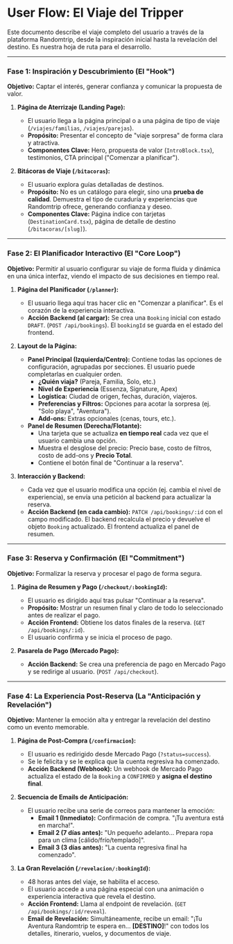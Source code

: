 # User Flow: El Viaje del Tripper

Este documento describe el viaje completo del usuario a través de la plataforma Randomtrip, desde la inspiración inicial hasta la revelación del destino. Es nuestra hoja de ruta para el desarrollo.

---

### Fase 1: Inspiración y Descubrimiento (El "Hook")

**Objetivo:** Captar el interés, generar confianza y comunicar la propuesta de valor.

1.  **Página de Aterrizaje (Landing Page):**
    *   El usuario llega a la página principal o a una página de tipo de viaje (`/viajes/familias`, `/viajes/parejas`).
    *   **Propósito:** Presentar el concepto de "viaje sorpresa" de forma clara y atractiva.
    *   **Componentes Clave:** Hero, propuesta de valor (`IntroBlock.tsx`), testimonios, CTA principal ("Comenzar a planificar").

2.  **Bitácoras de Viaje (`/bitacoras`):**
    *   El usuario explora guías detalladas de destinos.
    *   **Propósito:** No es un catálogo para elegir, sino una **prueba de calidad**. Demuestra el tipo de curaduría y experiencias que Randomtrip ofrece, generando confianza y deseo.
    *   **Componentes Clave:** Página índice con tarjetas (`DestinationCard.tsx`), página de detalle de destino (`/bitacoras/[slug]`).

---

### Fase 2: El Planificador Interactivo (El "Core Loop")

**Objetivo:** Permitir al usuario configurar su viaje de forma fluida y dinámica en una única interfaz, viendo el impacto de sus decisiones en tiempo real.

1.  **Página del Planificador (`/planner`):**
    *   El usuario llega aquí tras hacer clic en "Comenzar a planificar". Es el corazón de la experiencia interactiva.
    *   **Acción Backend (al cargar):** Se crea una `Booking` inicial con estado `DRAFT`. (`POST /api/bookings`). El `bookingId` se guarda en el estado del frontend.

2.  **Layout de la Página:**
    *   **Panel Principal (Izquierda/Centro):** Contiene todas las opciones de configuración, agrupadas por secciones. El usuario puede completarlas en cualquier orden.
        *   **¿Quién viaja?** (Pareja, Familia, Solo, etc.)
        *   **Nivel de Experiencia** (Essenza, Signature, Apex)
        *   **Logística:** Ciudad de origen, fechas, duración, viajeros.
        *   **Preferencias y Filtros:** Opciones para acotar la sorpresa (ej. "Solo playa", "Aventura").
        *   **Add-ons:** Extras opcionales (cenas, tours, etc.).
    *   **Panel de Resumen (Derecha/Flotante):**
        *   Una tarjeta que se actualiza **en tiempo real** cada vez que el usuario cambia una opción.
        *   Muestra el desglose del precio: Precio base, costo de filtros, costo de add-ons y **Precio Total**.
        *   Contiene el botón final de "Continuar a la reserva".

3.  **Interacción y Backend:**
    *   Cada vez que el usuario modifica una opción (ej. cambia el nivel de experiencia), se envía una petición al backend para actualizar la reserva.
    *   **Acción Backend (en cada cambio):** `PATCH /api/bookings/:id` con el campo modificado. El backend recalcula el precio y devuelve el objeto `Booking` actualizado. El frontend actualiza el panel de resumen.

---

### Fase 3: Reserva y Confirmación (El "Commitment")

**Objetivo:** Formalizar la reserva y procesar el pago de forma segura.

1.  **Página de Resumen y Pago (`/checkout/:bookingId`):**
    *   El usuario es dirigido aquí tras pulsar "Continuar a la reserva".
    *   **Propósito:** Mostrar un resumen final y claro de todo lo seleccionado antes de realizar el pago.
    *   **Acción Frontend:** Obtiene los datos finales de la reserva. (`GET /api/bookings/:id`).
    *   El usuario confirma y se inicia el proceso de pago.

2.  **Pasarela de Pago (Mercado Pago):**
    *   **Acción Backend:** Se crea una preferencia de pago en Mercado Pago y se redirige al usuario. (`POST /api/checkout`).

---

### Fase 4: La Experiencia Post-Reserva (La "Anticipación y Revelación")

**Objetivo:** Mantener la emoción alta y entregar la revelación del destino como un evento memorable.

1.  **Página de Post-Compra (`/confirmacion`):**
    *   El usuario es redirigido desde Mercado Pago (`?status=success`).
    *   Se le felicita y se le explica que la cuenta regresiva ha comenzado.
    *   **Acción Backend (Webhook):** Un webhook de Mercado Pago actualiza el estado de la `Booking` a `CONFIRMED` y **asigna el destino final**.

2.  **Secuencia de Emails de Anticipación:**
    *   El usuario recibe una serie de correos para mantener la emoción:
        *   **Email 1 (Inmediato):** Confirmación de compra. "¡Tu aventura está en marcha!".
        *   **Email 2 (7 días antes):** "Un pequeño adelanto... Prepara ropa para un clima [cálido/frío/templado]".
        *   **Email 3 (3 días antes):** "La cuenta regresiva final ha comenzado".

3.  **La Gran Revelación (`/revelacion/:bookingId`):**
    *   48 horas antes del viaje, se habilita el acceso.
    *   El usuario accede a una página especial con una animación o experiencia interactiva que revela el destino.
    *   **Acción Frontend:** Llama al endpoint de revelación. (`GET /api/bookings/:id/reveal`).
    *   **Email de Revelación:** Simultáneamente, recibe un email: "¡Tu Aventura Randomtrip te espera en... **[DESTINO]**!" con todos los detalles, itinerario, vuelos, y documentos de viaje.
